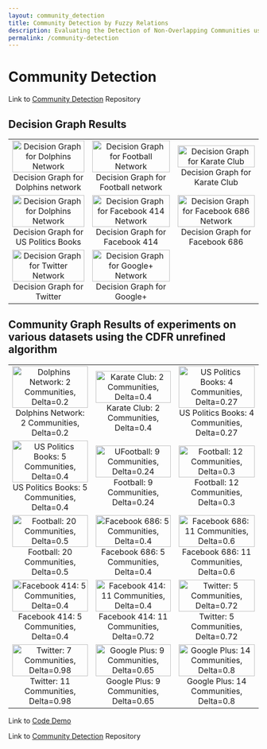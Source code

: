 ```yaml
---
layout: community_detection
title: Community Detection by Fuzzy Relations
description: Evaluating the Detection of Non-Overlapping Communities using the CDFR Algorithm
permalink: /community-detection
---
```

# Community Detection
Link to [Community Detection](https://github.com/frimps-astro/frimps-astro.github.io/tree/community) Repository

## Decision Graph Results

| | | |
|:-------------------------:|:-------------------------:|:-------------------------:|
|<a href="https://frimps-astro.github.io/assets/images/decisions/dolphins_network_decision_graph.png"><img width="100%" alt="Decision Graph for Dolphins Network" src="https://frimps-astro.github.io/assets/images/decisions/dolphins_network_decision_graph.png"></a>  Decision Graph for Dolphins network |<a href="https://frimps-astro.github.io/assets/images/decisions/football_decision_graph.png"><img width="100%" alt="Decision Graph for Football Network" src="https://frimps-astro.github.io/assets/images/decisions/football_decision_graph.png"></a>  Decision Graph for Football network  | <a href="https://frimps-astro.github.io/assets/images/decisions/karate_club_decision_graph.png"><img width="100%" alt="Decision Graph for Karate Club" src="https://frimps-astro.github.io/assets/images/decisions/karate_club_decision_graph.png"></a>  Decision Graph for Karate Club 
|<a href="https://frimps-astro.github.io/assets/images/decisions/us_politics_books_decision_graph.png"><img width="100%" alt="Decision Graph for Dolphins Network" src="https://frimps-astro.github.io/assets/images/decisions/us_politics_books_decision_graph.png"></a>  Decision Graph for US Politics Books | <a href="https://frimps-astro.github.io/assets/images/decisions/facebook_414_edges_decision_graph.png"><img width="100%" alt="Decision Graph for Facebook 414 Network" src="https://frimps-astro.github.io/assets/images/decisions/facebook_414_edges_decision_graph.png"></a>  Decision Graph for Facebook 414 | <a href="https://frimps-astro.github.io/assets/images/decisions/facebook_686_edges_decision_graph.png"><img width="100%" alt="Decision Graph for Facebook 686 Network" src="https://frimps-astro.github.io/assets/images/decisions/facebook_686_edges_decision_graph.png"></a>  Decision Graph for Facebook 686 
| <a href="https://frimps-astro.github.io/assets/images/decisions/twitter_decision_graph.png"><img width="100%" alt="Decision Graph for Twitter Network" src="https://frimps-astro.github.io/assets/images/decisions/twitter_decision_graph.png"></a>  Decision Graph for Twitter | <a href="https://frimps-astro.github.io/assets/images/decisions/google_plus_decision_graph.png"><img width="100%" alt="Decision Graph for Google+ Network" src="https://frimps-astro.github.io/assets/images/decisions/google_plus_decision_graph.png"></a>  Decision Graph for Google+ |


## Community Graph Results of experiments on various datasets using the CDFR unrefined algorithm

| | | |
|:-------------------------:|:-------------------------:|:-------------------------:|
|<a href="https://frimps-astro.github.io/assets/images/communities/dolphins_network_delta_0.2.png"><img width="100%" alt="Dolphins Network: 2 Communities, Delta=0.2" src="https://frimps-astro.github.io/assets/images/communities/dolphins_network_delta_0.2.png"></a>  Dolphins Network: 2 Communities, Delta=0.2 | <a href="https://frimps-astro.github.io/assets/images/communities/karate_club_delta_0.4.png"><img width="100%" alt="Karate Club: 2 Communities, Delta=0.4" src="https://frimps-astro.github.io/assets/images/communities/karate_club_delta_0.4.png"></a>  Karate Club: 2 Communities, Delta=0.4 |<a href="https://frimps-astro.github.io/assets/images/communities/us_politics_books_delta_0.27.png"><img width="100%" alt="US Politics Books: 4 Communities, Delta=0.27" src="https://frimps-astro.github.io/assets/images/communities/us_politics_books_delta_0.27.png"></a>  US Politics Books: 4 Communities, Delta=0.27 |
<a href="https://frimps-astro.github.io/assets/images/communities/us_politics_books_delta_0.4.png"><img width="100%" alt="US Politics Books: 5 Communities, Delta=0.4" src="https://frimps-astro.github.io/assets/images/communities/us_politics_books_delta_0.4.png"></a>  US Politics Books: 5 Communities, Delta=0.4 | <a href="https://frimps-astro.github.io/assets/images/communities/football_delta_0.24.png"><img width="100%" alt="UFootball: 9 Communities, Delta=0.24" src="https://frimps-astro.github.io/assets/images/communities/football_delta_0.24.png"></a>  Football: 9 Communities, Delta=0.24 | <a href="https://frimps-astro.github.io/assets/images/communities/football_delta_0.3.png"><img width="100%" alt="Football: 12 Communities, Delta=0.3" src="https://frimps-astro.github.io/assets/images/communities/football_delta_0.3.png"></a>  Football: 12 Communities, Delta=0.3 | 
<a href="https://frimps-astro.github.io/assets/images/communities/football_delta_0.5.png"><img width="100%" alt="Football: 20 Communities, Delta=0.5" src="https://frimps-astro.github.io/assets/images/communities/football_delta_0.5.png"></a>  Football: 20 Communities, Delta=0.5 | <a href="https://frimps-astro.github.io/assets/images/communities/facebook_686_delta_0.4.png"><img width="100%" alt="Facebook 686: 5 Communities, Delta=0.4" src="https://frimps-astro.github.io/assets/images/communities/facebook_686_delta_0.4.png"></a>  Facebook 686: 5 Communities, Delta=0.4 | <a href="https://frimps-astro.github.io/assets/images/communities/facebook_686_edges_delta_0.6.png"><img width="100%" alt="Facebook 686: 11 Communities, Delta=0.6" src="https://frimps-astro.github.io/assets/images/communities/facebook_686_edges_delta_0.6.png"></a>  Facebook 686: 11 Communities, Delta=0.6 | 
<a href="https://frimps-astro.github.io/assets/images/communities/facebook_414_edges_delta_0.4.png"><img width="100%" alt="Facebook 414: 5 Communities, Delta=0.4" src="https://frimps-astro.github.io/assets/images/communities/facebook_414_edges_delta_0.4.png"></a>  Facebook 414: 5 Communities, Delta=0.4 | <a href="https://frimps-astro.github.io/assets/images/communities/facebook_414_edges_delta_0.72.png"><img width="100%" alt="Facebook 414: 11 Communities, Delta=0.4" src="https://frimps-astro.github.io/assets/images/communities/facebook_414_edges_delta_0.72.png"></a>  Facebook 414: 11 Communities, Delta=0.72 |<a href="https://frimps-astro.github.io/assets/images/communities/twitter_edges_delta_0.93.png"> <img width="100%" alt="Twitter: 5 Communities, Delta=0.72" src="https://frimps-astro.github.io/assets/images/communities/twitter_edges_delta_0.72.png"></a>  Twitter: 5 Communities, Delta=0.72  |
<a href="https://frimps-astro.github.io/assets/images/communities/twitter_edges_delta_0.98.png"> <img width="100%" alt="Twitter: 7 Communities, Delta=0.98" src="https://frimps-astro.github.io/assets/images/communities/twitter_edges_delta_0.98.png"></a>  Twitter: 11 Communities, Delta=0.98 |<a href="https://frimps-astro.github.io/assets/images/communities/google_plus_edges_delta_0.65.png"><img width="100%" alt="Google Plus: 9 Communities, Delta=0.65" src="https://frimps-astro.github.io/assets/images/communities/google_plus_edges_delta_0.65.png"></a>  Google Plus: 9 Communities, Delta=0.65 |<a href="https://frimps-astro.github.io/assets/images/communities/google_plus_edges_delta_0.8.png"><img width="100%" alt="Google Plus: 14 Communities, Delta=0.8" src="https://frimps-astro.github.io/assets/images/communities/google_plus_edges_delta_0.8.png"> </a> Google Plus: 14 Communities, Delta=0.8|

Link to [Code Demo](https://player.vimeo.com/video/813632413?h=e8c34b2b94)

Link to [Community Detection](https://github.com/frimps-astro/frimps-astro.github.io/tree/community) Repository